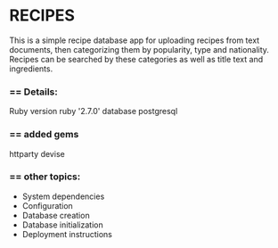 # RECIPES
This is a simple recipe database app for uploading recipes from text documents, then categorizing them by popularity, type and nationality.  Recipes can be searched by these categories as well as title text and ingredients.

### == Details:
Ruby version				ruby '2.7.0'
database					postgresql

### == added gems
httparty
devise

### == other topics:
* System dependencies
* Configuration
* Database creation
* Database initialization
* Deployment instructions
